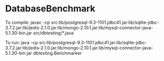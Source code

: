 DatabaseBenchmark
=================
To compile:
javac -cp src:lib/postgresql-9.3-1101.jdbc41.jar:lib/sqlite-jdbc-3.7.2.jar:lib/jedis-2.1.0.jar:lib/mongo-2.10.1.jar:lib/mysql-connector-java-5.1.30-bin.jar src/dbtesting/*.java

To run:
java -cp src:lib/postgresql-9.3-1101.jdbc41.jar:lib/sqlite-jdbc-3.7.2.jar:lib/jedis-2.1.0.jar:lib/mongo-2.10.1.jar:lib/mysql-connector-java-5.1.30-bin.jar dbtesting.Benchmarker